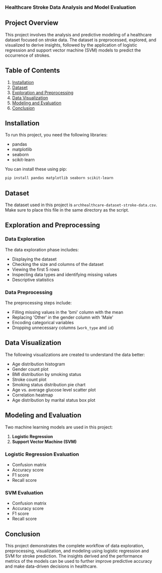 ### Healthcare Stroke Data Analysis and Model Evaluation

## Project Overview

This project involves the analysis and predictive modeling of a healthcare dataset focused on stroke data. The dataset is preprocessed, explored, and visualized to derive insights, followed by the application of logistic regression and support vector machine (SVM) models to predict the occurrence of strokes.

## Table of Contents
1. [Installation](#installation)
2. [Dataset](#dataset)
3. [Exploration and Preprocessing](#exploration-and-preprocessing)
4. [Data Visualization](#data-visualization)
5. [Modeling and Evaluation](#modeling-and-evaluation)
6. [Conclusion](#conclusion)

## Installation

To run this project, you need the following libraries:
- pandas
- matplotlib
- seaborn
- scikit-learn

You can install these using pip:
```sh
pip install pandas matplotlib seaborn scikit-learn
```

## Dataset

The dataset used in this project is `archhealthcare-dataset-stroke-data.csv`. Make sure to place this file in the same directory as the script.

## Exploration and Preprocessing

### Data Exploration
The data exploration phase includes:
- Displaying the dataset
- Checking the size and columns of the dataset
- Viewing the first 5 rows
- Inspecting data types and identifying missing values
- Descriptive statistics

### Data Preprocessing
The preprocessing steps include:
- Filling missing values in the 'bmi' column with the mean
- Replacing 'Other' in the gender column with 'Male'
- Encoding categorical variables
- Dropping unnecessary columns (`work_type` and `id`)

## Data Visualization

The following visualizations are created to understand the data better:
- Age distribution histogram
- Gender count plot
- BMI distribution by smoking status
- Stroke count plot
- Smoking status distribution pie chart
- Age vs. average glucose level scatter plot
- Correlation heatmap
- Age distribution by marital status box plot

## Modeling and Evaluation

Two machine learning models are used in this project:
1. **Logistic Regression**
2. **Support Vector Machine (SVM)**

### Logistic Regression Evaluation
- Confusion matrix
- Accuracy score
- F1 score
- Recall score

### SVM Evaluation
- Confusion matrix
- Accuracy score
- F1 score
- Recall score

## Conclusion

This project demonstrates the complete workflow of data exploration, preprocessing, visualization, and modeling using logistic regression and SVM for stroke prediction. The insights derived and the performance metrics of the models can be used to further improve predictive accuracy and make data-driven decisions in healthcare.

